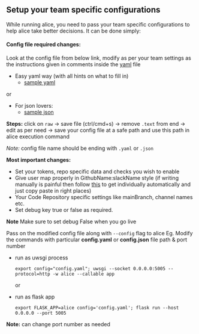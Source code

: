 ## Setup your team specific configurations
While running alice, you need to pass your team specific configurations to help alice take better decisions. It can be done simply:

#### Config file required changes:
Look at the config file from below link, modify as per your team settings as the instructions given in comments inside the [yaml](https://github.com/moengage/alice/blob/master/docs/samples/config.yaml) file
- Easy yaml way (with all hints on what to fill in)
  - [sample yaml](https://github.com/moengage/alice/blob/master/docs/samples/config.yaml)

 or

- For json lovers:
   - [sample json](https://github.com/moengage/alice/blob/master/docs/samples/config.json)

**Steps:** click on `raw` -> save file (ctrl/cmd+s) -> remove `.text` from end -> edit as per need -> save your config file at a safe path and use this path in alice execution command

*Note:* config file name should be ending with `.yaml` or `.json`

**Most important changes:**

- Set your tokens, repo specific data and checks you wish to enable
- Give user map properly in GithubName:slackName style (if writing manually is painful then follow [this](https://gist.github.com/p00j4/18be94b7261ff564d13241d0899f7101) to get individually automatically and just copy paste in right places)
- Your Code Repository specific settings like mainBranch, channel names etc.
- Set debug key true or false as required.

**Note** Make sure to set debug False when you go live


Pass on the modified config file along with `--config` flag to alice
Eg.
   Modify the commands with particular **config.yaml** or **config.json** file path & port number
   -  run as uwsgi process

      	```
      	export config="config.yaml"; uwsgi --socket 0.0.0.0:5005 --protocol=http -w alice --callable app
      	```
      	or
   -  run as flask app

      	```
      	export FLASK_APP=alice config='config.yaml'; flask run --host 0.0.0.0 --port 5005
      	```

   **Note:** can change port number as needed




